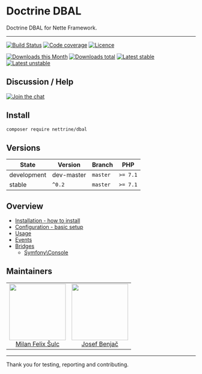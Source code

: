 # Doctrine DBAL

Doctrine DBAL for Nette Framework.

-----

[![Build Status](https://img.shields.io/travis/nettrine/dbal.svg?style=flat-square)](https://travis-ci.org/nettrine/dbal)
[![Code coverage](https://img.shields.io/coveralls/nettrine/dbal.svg?style=flat-square)](https://coveralls.io/r/nettrine/dbal)
[![Licence](https://img.shields.io/packagist/l/nettrine/dbal.svg?style=flat-square)](https://packagist.org/packages/nettrine/dbal)

[![Downloads this Month](https://img.shields.io/packagist/dm/nettrine/dbal.svg?style=flat-square)](https://packagist.org/packages/nettrine/dbal)
[![Downloads total](https://img.shields.io/packagist/dt/nettrine/dbal.svg?style=flat-square)](https://packagist.org/packages/nettrine/dbal)
[![Latest stable](https://img.shields.io/packagist/v/nettrine/dbal.svg?style=flat-square)](https://packagist.org/packages/nettrine/dbal)
[![Latest unstable](https://img.shields.io/packagist/vpre/nettrine/dbal.svg?style=flat-square)](https://packagist.org/packages/nettrine/dbal)

## Discussion / Help

[![Join the chat](https://img.shields.io/gitter/room/nettrine/nettrine.svg?style=flat-square)](http://bit.ly/nettrine)

## Install

```sh
composer require nettrine/dbal
```

## Versions

| State       | Version     | Branch   | PHP      |
|-------------|-------------|----------|----------|
| development | dev-master  | `master` | `>= 7.1` |
| stable      | `^0.2`      | `master` | `>= 7.1` |

## Overview

- [Installation - how to install](https://github.com/nettrine/dbal/blob/master/.docs/#installation)
- [Configuration - basic setup](https://github.com/nettrine/dbal/blob/master/.docs/#configuration)
- [Usage](https://github.com/nettrine/dbal/blob/master/.docs/#usage)
- [Events](https://github.com/nettrine/dbal/blob/master/.docs/#events)
- [Bridges](https://github.com/nettrine/dbal/blob/master/.docs/#bridges)
    - [Symfony\Console](https://github.com/nettrine/dbal/blob/master/.docs/#symfony-console)

## Maintainers

<table>
  <tbody>
    <tr>
      <td align="center">
        <a href="https://github.com/f3l1x">
            <img width="150" height="150" src="https://avatars2.githubusercontent.com/u/538058?v=3&s=150">
        </a>
        </br>
        <a href="https://github.com/f3l1x">Milan Felix Šulc</a>
      </td>
      <td align="center">
        <a href="https://github.com/benijo">
            <img width="150" height="150" src="https://avatars3.githubusercontent.com/u/6731626?v=3&s=150">
        </a>
        </br>
        <a href="https://github.com/benijo">Josef Benjač</a>
      </td>
    </tr>
  <tbody>
</table>

---

Thank you for testing, reporting and contributing.

